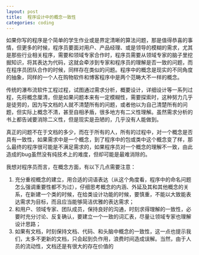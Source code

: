 ```yaml
---
layout: post
title:  程序设计中的概念一致性
categories: coding
---
```


如果你写的程序是个简单的学生作业或是界定清晰的算法问题，那是值得恭喜的事情，但更多的时候，程序员要面对用户、产品经理、或是领导的模糊的需求，尤其是那些行业相关程序，需要和领域专家合作时，程序员需要从领域专家的脑子里挖掘知识，将其表达为代码，这就会牵涉到专家和程序员的理解是否一致的问题，而在程序员团队合作的时候，同样存在类似的问题。程序中的概念是现实的不同角度的抽象，同样的一个人在购物软件和博客程序中是两个范畴大不一样的概念。

传统的瀑布流软件工程过程，试图通过需求分析，概要设计，详细设计等一系列过程，先将概念厘清，但是如果问题本来有一定模糊性，需要探索时，这种努力几乎是徒劳的，因为写文档的人就不清楚所有的问题，或者他以为自己清楚所有的问题，但实际上概念不清，甚至自相矛盾，很多地方有二义性理解。虽然需求分析的书上都告诫要消除二义性，但是现实是丑陋的，几乎没有人能做到。

真正的问题不在于文档的多少，而在于所有的人，所有的过程中，对一个概念是否具有一致性，如果需求中是一个概念，到了程序中的包或类中这个概念变了样，那么最终的程序很可能是不满足需求的，如果程序员对一个概念的理解不一致，由此造成的bug虽然没有纯技术上的难度，但却可能是最难消除的。

我想对程序员而言，在概念方面，有以下几点需要注意：

1. 充分重视概念的建立，用合适的词语表达（从这个角度看，程序中的命名问题怎么强调重要性都不为过），仔细思考概念的内涵、外延及其和其他概念的关系，在新建一个类的时候，在给类设计功能的时候，要慎重，不能以大致能表达需求为目标，而且应当能够简洁优雅的表达需求；
2. 和用户、领域专家、团队成员，保持良好的沟通，时刻求得理解的一致性，必要时充分讨论、反复确认，要建立一个一致的词汇表，尽量让领域专家也理解设计思路；
3. 如果有文档，时刻保持文档、代码、和头脑中概念的一致性，这一点也提示我们，太多不更新的文档，只会起到负作用，浪费时间造成误解。当然，由于人员的流动性，文档还是有很大的存在价值的